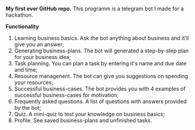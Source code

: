 **My first ever GitHub repo.**
This programm is a telegram bot I made for a hackathon.

**Functionality**
  1. Learning business basics. Ask the bot anything about business and it'll give you an answer;
  2. Generating business-plans. The bot will generated a step-by-step plan for your business idea;
  3. Task planning. You can plan a task by entering it's name and due date and time;
  4. Resource managenent. The bot can give you suggestions on spending your resources;
  5. Successful business-cases. The bot provides you with 4 examples of successful business-cases for motivation;
  6. Frequently asked questions. A list of questions with answers provided by the bot;
  7. Quiz. A mini-quiz to test your knowledge on business basics;
  8. Profile. See saved business-plans and unfinished tasks.
